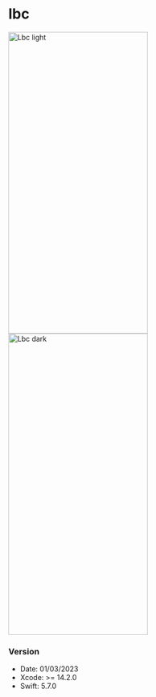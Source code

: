 # lbc

<img src="https://sampieri.net/lbc/lbc_light.png" alt="Lbc light" width="277" height="600">
<img src="https://sampieri.net/lbc/lbc_dark.png" alt="Lbc dark" width="277" height="600">

### Version
- Date: 01/03/2023
- Xcode: >= 14.2.0
- Swift: 5.7.0 
